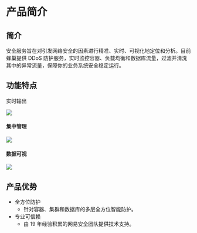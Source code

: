 # 产品简介

## 简介 

安全服务旨在对引发网络安全的因素进行精准、实时、可视化地定位和分析。目前蜂巢提供 DDoS 防护服务，实时监控容器、负载均衡和数据库流量，过滤并清洗其中的异常流量，保障你的业务系统安全稳定运行。

## 功能特点 

实时输出

![](./image/Gn81.png)

#### 集中管理
![](./image/Gn82.png)
#### 数据可视
![](./image/Gn83.png)

## 产品优势 

* 全方位防护
  * 针对容器、集群和数据库的多层全方位智能防护。
* 专业可信赖
  * 由 19 年经验积累的网易安全团队提供技术支持。